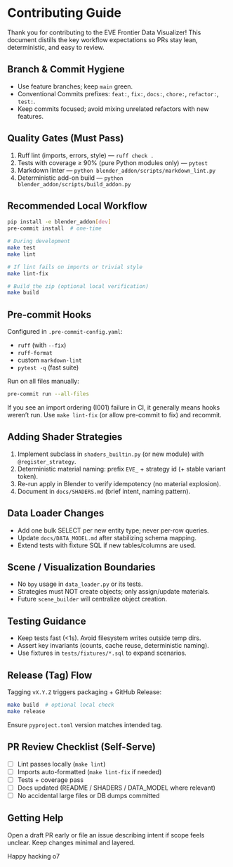 # Contributing Guide

Thank you for contributing to the EVE Frontier Data Visualizer! This document distills the key workflow expectations so PRs stay lean, deterministic, and easy to review.

## Branch & Commit Hygiene

- Use feature branches; keep `main` green.
- Conventional Commits prefixes: `feat:`, `fix:`, `docs:`, `chore:`, `refactor:`, `test:`.
- Keep commits focused; avoid mixing unrelated refactors with new features.

## Quality Gates (Must Pass)

1. Ruff lint (imports, errors, style) — `ruff check .`
2. Tests with coverage ≥ 90% (pure Python modules only) — `pytest`
3. Markdown linter — `python blender_addon/scripts/markdown_lint.py`
4. Deterministic add-on build — `python blender_addon/scripts/build_addon.py`

## Recommended Local Workflow

```bash
pip install -e blender_addon[dev]
pre-commit install  # one-time

# During development
make test
make lint

# If lint fails on imports or trivial style
make lint-fix

# Build the zip (optional local verification)
make build
```

## Pre-commit Hooks

Configured in `.pre-commit-config.yaml`:

- `ruff` (with `--fix`)
- `ruff-format`
- custom `markdown-lint`
- `pytest -q` (fast suite)

Run on all files manually:

```bash
pre-commit run --all-files
```

If you see an import ordering (I001) failure in CI, it generally means hooks weren’t run. Use `make lint-fix` (or allow pre-commit to fix) and recommit.

## Adding Shader Strategies

1. Implement subclass in `shaders_builtin.py` (or new module) with `@register_strategy`.
2. Deterministic material naming: prefix `EVE_` + strategy id (+ stable variant token).
3. Re-run apply in Blender to verify idempotency (no material explosion).
4. Document in `docs/SHADERS.md` (brief intent, naming pattern).

## Data Loader Changes

- Add one bulk SELECT per new entity type; never per-row queries.
- Update `docs/DATA_MODEL.md` after stabilizing schema mapping.
- Extend tests with fixture SQL if new tables/columns are used.

## Scene / Visualization Boundaries

- No `bpy` usage in `data_loader.py` or its tests.
- Strategies must NOT create objects; only assign/update materials.
- Future `scene_builder` will centralize object creation.

## Testing Guidance

- Keep tests fast (<1s). Avoid filesystem writes outside temp dirs.
- Assert key invariants (counts, cache reuse, deterministic naming).
- Use fixtures in `tests/fixtures/*.sql` to expand scenarios.

## Release (Tag) Flow

Tagging `vX.Y.Z` triggers packaging + GitHub Release:

```bash
make build  # optional local check
make release
```

Ensure `pyproject.toml` version matches intended tag.

## PR Review Checklist (Self-Serve)

- [ ] Lint passes locally (`make lint`)
- [ ] Imports auto-formatted (`make lint-fix` if needed)
- [ ] Tests + coverage pass
- [ ] Docs updated (README / SHADERS / DATA_MODEL where relevant)
- [ ] No accidental large files or DB dumps committed

## Getting Help

Open a draft PR early or file an issue describing intent if scope feels unclear. Keep changes minimal and layered.

Happy hacking o7
